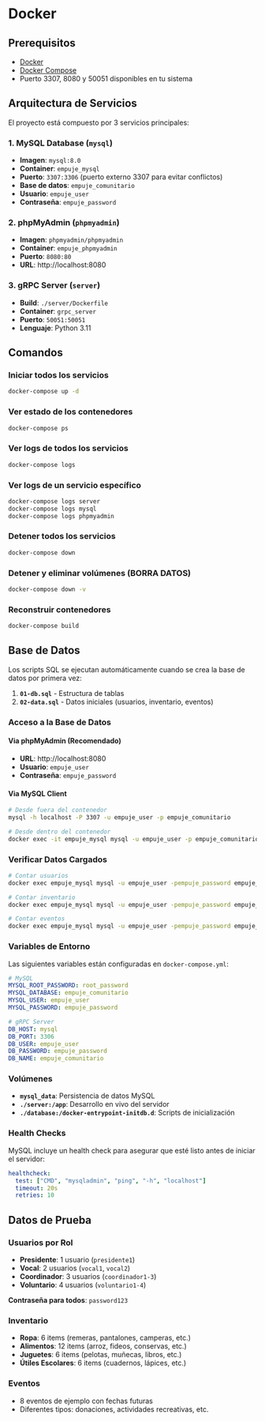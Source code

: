 # Docker

## Prerequisitos

- [Docker](https://docs.docker.com/get-docker/)
- [Docker Compose](https://docs.docker.com/compose/install/)
- Puerto 3307, 8080 y 50051 disponibles en tu sistema

## Arquitectura de Servicios

El proyecto está compuesto por 3 servicios principales:

### 1. MySQL Database (`mysql`)

- **Imagen**: `mysql:8.0`
- **Container**: `empuje_mysql`
- **Puerto**: `3307:3306` (puerto externo 3307 para evitar conflictos)
- **Base de datos**: `empuje_comunitario`
- **Usuario**: `empuje_user`
- **Contraseña**: `empuje_password`

### 2. phpMyAdmin (`phpmyadmin`)

- **Imagen**: `phpmyadmin/phpmyadmin`
- **Container**: `empuje_phpmyadmin`
- **Puerto**: `8080:80`
- **URL**: http://localhost:8080

### 3. gRPC Server (`server`)

- **Build**: `./server/Dockerfile`
- **Container**: `grpc_server`
- **Puerto**: `50051:50051`
- **Lenguaje**: Python 3.11

## Comandos

### Iniciar todos los servicios

```bash
docker-compose up -d
```

### Ver estado de los contenedores

```bash
docker-compose ps
```

### Ver logs de todos los servicios

```bash
docker-compose logs
```

### Ver logs de un servicio específico

```bash
docker-compose logs server
docker-compose logs mysql
docker-compose logs phpmyadmin
```

### Detener todos los servicios

```bash
docker-compose down
```

### Detener y eliminar volúmenes (BORRA DATOS)

```bash
docker-compose down -v
```

### Reconstruir contenedores

```bash
docker-compose build
```

## Base de Datos

Los scripts SQL se ejecutan automáticamente cuando se crea la base de datos por primera vez:

1. **`01-db.sql`** - Estructura de tablas
2. **`02-data.sql`** - Datos iniciales (usuarios, inventario, eventos)

### Acceso a la Base de Datos

#### Via phpMyAdmin (Recomendado)

- **URL**: http://localhost:8080
- **Usuario**: `empuje_user`
- **Contraseña**: `empuje_password`

#### Via MySQL Client

```bash
# Desde fuera del contenedor
mysql -h localhost -P 3307 -u empuje_user -p empuje_comunitario

# Desde dentro del contenedor
docker exec -it empuje_mysql mysql -u empuje_user -p empuje_comunitario
```

### Verificar Datos Cargados

```bash
# Contar usuarios
docker exec empuje_mysql mysql -u empuje_user -pempuje_password empuje_comunitario -e "SELECT COUNT(*) as total_usuarios FROM usuarios;"

# Contar inventario
docker exec empuje_mysql mysql -u empuje_user -pempuje_password empuje_comunitario -e "SELECT COUNT(*) as total_inventario FROM inventario;"

# Contar eventos
docker exec empuje_mysql mysql -u empuje_user -pempuje_password empuje_comunitario -e "SELECT COUNT(*) as total_eventos FROM eventos;"
```

### Variables de Entorno

Las siguientes variables están configuradas en `docker-compose.yml`:

```yaml
# MySQL
MYSQL_ROOT_PASSWORD: root_password
MYSQL_DATABASE: empuje_comunitario
MYSQL_USER: empuje_user
MYSQL_PASSWORD: empuje_password

# gRPC Server
DB_HOST: mysql
DB_PORT: 3306
DB_USER: empuje_user
DB_PASSWORD: empuje_password
DB_NAME: empuje_comunitario
```

### Volúmenes

- **`mysql_data`**: Persistencia de datos MySQL
- **`./server:/app`**: Desarrollo en vivo del servidor
- **`./database:/docker-entrypoint-initdb.d`**: Scripts de inicialización

### Health Checks

MySQL incluye un health check para asegurar que esté listo antes de iniciar el servidor:

```yaml
healthcheck:
  test: ["CMD", "mysqladmin", "ping", "-h", "localhost"]
  timeout: 20s
  retries: 10
```

## Datos de Prueba

### Usuarios por Rol

- **Presidente**: 1 usuario (`presidente1`)
- **Vocal**: 2 usuarios (`vocal1`, `vocal2`)
- **Coordinador**: 3 usuarios (`coordinador1-3`)
- **Voluntario**: 4 usuarios (`voluntario1-4`)

**Contraseña para todos**: `password123`

### Inventario

- **Ropa**: 6 items (remeras, pantalones, camperas, etc.)
- **Alimentos**: 12 items (arroz, fideos, conservas, etc.)
- **Juguetes**: 6 items (pelotas, muñecas, libros, etc.)
- **Útiles Escolares**: 6 items (cuadernos, lápices, etc.)

### Eventos

- 8 eventos de ejemplo con fechas futuras
- Diferentes tipos: donaciones, actividades recreativas, etc.
